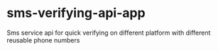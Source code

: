 # sms-verifying-api-app
Sms service api for quick verifying on different platform with different reusable phone numbers
